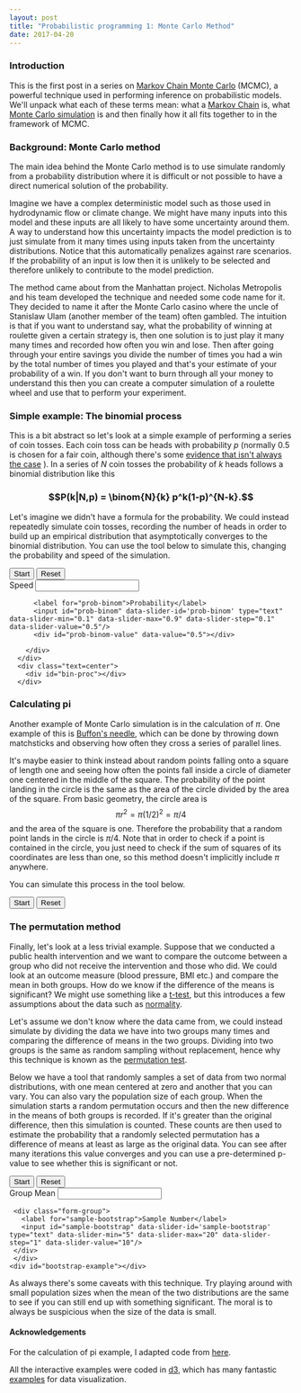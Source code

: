 ```yaml
---
layout: post
title: "Probabilistic programming 1: Monte Carlo Method"
date: 2017-04-20
---
```


### Introduction

This is the first post in a series on [Markov Chain Monte Carlo](https://en.wikipedia.org/wiki/Markov_chain_Monte_Carlo) (MCMC), a powerful technique used in performing inference on probabilistic models. We'll unpack
what each of these terms mean: what a [Markov Chain](https://en.wikipedia.org/wiki/Markov_chain)
 is, what [Monte Carlo simulation](https://en.wikipedia.org/wiki/Monte_Carlo_algorithm)
is and then finally how it all fits together to in the framework of MCMC.

### Background: Monte Carlo method

The main idea behind the Monte Carlo method is to use simulate randomly from a
probability distribution where it is difficult or not possible to have a direct
numerical solution of the probability.

Imagine we have a complex deterministic model such as those used in hydrodynamic
flow or climate change. We might have many inputs into this model and these inputs
are all likely to have some uncertainty around them. A way to understand how this
uncertainty impacts the model prediction is to just simulate from it many times
using inputs taken from the uncertainty distributions. Notice that this automatically
penalizes against rare scenarios. If the probability of an input is low then it is
unlikely to be selected and therefore unlikely to contribute to the model prediction.

The method came about from the Manhattan project. Nicholas Metropolis and his
team developed the technique and needed some code name for it. They decided to
name it after the Monte Carlo casino where the uncle of Stanislaw Ulam
(another member of the team) often gambled. The intuition is that if you want to
understand say, what the probability of winning at roulette given a certain
strategy is, then one solution is to just play it many many times and recorded
how often you win and lose. Then after going through your entire savings you
divide the number of times you had a win by the total number of times you
played and that's your estimate of your probability of a win. If you don't want
to burn through all your money to understand this then you can create a computer
simulation of a roulette wheel and use that to perform your experiment.

### Simple example: The binomial process

This is a bit abstract so let's look at a simple example of performing a series
of coin tosses. Each coin toss can be heads with probability $p$ (normally
  0.5 is chosen for a fair coin, although there's some [evidence that isn't always the case](http://statweb.stanford.edu/~susan/papers/headswithJ.pdf) ).
In a series of $N$ coin tosses the probability of $k$ heads follows a binomial distribution
like this

### $$P(k|N,p) = \binom{N}{k} p^k(1-p)^{N-k}.$$

Let's imagine we didn't have a formula for the probability. We could instead
repeatedly simulate coin tosses, recording the number of heads in order to build
up an empirical distribution that asymptotically converges to the binomial
distribution. You can use the tool below to simulate this, changing the probability and speed
of the simulation.

<div class="row">
   <div class="col-md-8 col-md-offset-2 col-xs-10 col-xs-offset-1">
      <div class="text-center">
        <div class="btn-group">
          <button id="start-binom" type="button" class="btn btn-default btn-lg"><span class="glyphicon glyphicon-play" aria-hidden="true"></span>Start</button>
          <button id="reset-binom" type="button" class="btn btn-primary btn-lg"><span class="glyphicon glyphicon-step-backward" aria-hidden="true"></span>Reset</button>
        </div>
        <div class="form-group">
          <label for="speed-binom">Speed</label>
          <input id="speed-binom" data-slider-id='speed-binom' type="text" data-slider-min="0.1" data-slider-max="1" data-slider-step="0.1" data-slider-value="0.5" data-tooltip="hide"/>
          <div id="speed-binom-value" data-value="0.5"></div>

          <label for="prob-binom">Probability</label>
          <input id="prob-binom" data-slider-id='prob-binom' type="text" data-slider-min="0.1" data-slider-max="0.9" data-slider-step="0.1" data-slider-value="0.5"/>
          <div id="prob-binom-value" data-value="0.5"></div>

        </div>
      </div>
      <div class="text=center">
        <div id="bin-proc"></div>
      </div>
   </div>
</div>



### Calculating pi

Another example of Monte Carlo simulation is in the calculation of $\pi$. One example
of this is [Buffon's needle](https://en.wikipedia.org/wiki/Buffon%27s_needle), which can be done
by throwing down matchsticks and observing how often they cross a series of parallel lines.

 It's maybe easier to think instead about random points falling onto a square of length
 one and seeing how often the points fall inside a circle of diameter one centered
 in the middle of the square. The probability of the point landing in the circle is the
 same as the area of the circle divided by the area of the square. From basic geometry, the circle area
 is
 $$\pi r^2 = \pi (1/2)^2 = \pi/4$$
 and the area of the square is one. Therefore the probability that a random point
 lands in the circle is $\pi/4$. Note that in order to check if a point is contained
 in the circle, you just need to check if the sum of squares of its coordinates are
 less than one, so this method doesn't implicitly include $\pi$ anywhere.

 You can simulate this process in the tool below.

<div class="row">
   <div class="col-md-8 col-md-offset-2 col-xs-10 col-xs-offset-1">
   <div class="text-center">
     <div class="btn-group">
       <button id="start-pi" type="button" class="btn btn-default btn-lg"><span class="glyphicon glyphicon-play" aria-hidden="true"></span>Start</button>
       <button id="reset-pi" type="button" class="btn btn-primary btn-lg"><span class="glyphicon glyphicon-step-backward" aria-hidden="true"></span>Reset</button>
     </div>
   </div>
    <div id="pimc"></div>
    </div>
</div>

### The permutation method

Finally, let's look at a less trivial example. Suppose that we conducted a
public health intervention and we want to compare the outcome between a group
who did not receive the intervention and those who did. We could look at an outcome
measure (blood pressure, BMI etc.) and compare the mean in both groups. How do
we know if the difference of the means is significant? We might use something
like a [t-test](https://en.wikipedia.org/wiki/Student%27s_t-test), but this
introduces a few assumptions about the data such as [normality](https://en.wikipedia.org/wiki/Normality_test).

Let's assume we don't know where the data came from, we could instead simulate by
dividing the data we have into two groups many times and comparing the difference
of means in the two groups. Dividing into two groups is the same as random sampling
without replacement, hence why this technique is known as the [permutation test](https://en.wikipedia.org/wiki/Resampling_(statistics)#Permutation_tests).

Below we have a tool that randomly samples a set of data from two normal distributions, with
one mean centered at zero and another that you can vary. You can also vary the population size
of each group. When the simulation starts a random permutation occurs and then the new difference
in the means of both groups is recorded. If it's greater than the original difference, then this simulation is counted.
These counts are then used to estimate the probability that a randomly selected permutation has a difference
of means at least as large as the original data. You can see after many iterations this value converges and
you can use a pre-determined p-value to see whether this is significant or not.

<div class="row" id="lattice-epidemic-tool">
   <div class="col-md-8 col-md-offset-2 col-xs-10 col-xs-offset-1">
   <div class="text-center">
      <div class="btn-group">
        <button id="start-bootstrap" type="button" class="btn btn-default btn-lg"><span class="glyphicon glyphicon-play" aria-hidden="true"></span>Start</button>
        <button id="reset-bootstrap" type="button" class="btn btn-primary btn-lg"><span class="glyphicon glyphicon-step-backward" aria-hidden="true"></span>Reset</button>
      </div>
      <div class="form-group">
       <label for="mean-bootstrap">Group Mean</label>
       <input id="mean-bootstrap" data-slider-id='mean-bootstrap' type="text" data-slider-min="0.0" data-slider-max="5" data-slider-step="0.1" data-slider-value="0.5" data-tooltip="hide"/>
     </div>

     <div class="form-group">
       <label for="sample-bootstrap">Sample Number</label>
       <input id="sample-bootstrap" data-slider-id='sample-bootstrap' type="text" data-slider-min="5" data-slider-max="20" data-slider-step="1" data-slider-value="10"/>
     </div>
     </div>
    <div id="bootstrap-example"></div>
   </div>
</div>

As always there's some caveats with this technique. Try playing around with small population sizes when the mean of the
two distributions are the same to see if you can still end up with something significant. The moral is to always be suspicious
when the size of the data is small.

#### Acknowledgements

For the calculation of pi example, I adapted code from [here](https://bl.ocks.org/bricedev/33de9b3c78b442938d52).

All the interactive examples were coded in [d3](https://d3js.org), which has many fantastic [examples](https://bl.ocks.org) for
data visualization.
<!-- jQuery -->
<script src="{{ site.url }}/js/jquery.min.js"></script>

<!-- Plugin JavaScript -->
<script src="https://cdnjs.cloudflare.com/ajax/libs/jquery-easing/1.3/jquery.easing.min.js"></script>


<!-- Bootstrap -->
<script src="{{ site.url }}/js/bootstrap-slider.js"></script>

<!-- D3 js -->
<script src="https://d3js.org/d3.v3.js"></script>

<!-- main js -->
<script src="{{ site.url }}/js/mcmc.js"></script>
